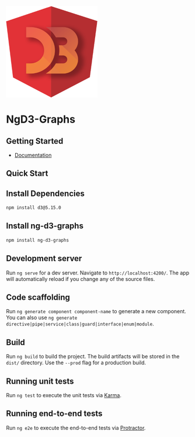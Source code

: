 <img src="./assets/ng-d3.png" alt="drawing" width="250" height="250"/>

# NgD3-Graphs

## Getting Started

* [Documentation](https://loukaskotas.com/ng-d3-graphs/#/index)

## Quick Start

## Install Dependencies

```bash
npm install d3@5.15.0
```

## Install ng-d3-graphs

```bash
npm install ng-d3-graphs
```
## Development server

Run `ng serve` for a dev server. Navigate to `http://localhost:4200/`. The app will automatically reload if you change any of the source files.

## Code scaffolding

Run `ng generate component component-name` to generate a new component. You can also use `ng generate directive|pipe|service|class|guard|interface|enum|module`.

## Build

Run `ng build` to build the project. The build artifacts will be stored in the `dist/` directory. Use the `--prod` flag for a production build.

## Running unit tests

Run `ng test` to execute the unit tests via [Karma](https://karma-runner.github.io).

## Running end-to-end tests

Run `ng e2e` to execute the end-to-end tests via [Protractor](http://www.protractortest.org/).

